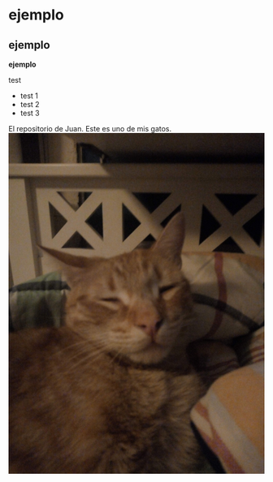 # ejemplo
## ejemplo
**ejemplo**

test

* test 1
* test 2
* test 3

El repositorio de Juan.
Este es uno de mis gatos.
![foto](linus.jpg)
